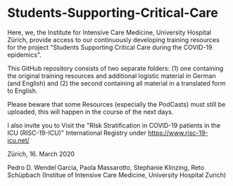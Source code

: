 # Students-Supporting-Critical-Care

Here, we, the Institute for Intensive Care Medicine, University Hospital Zürich, provide access to our continuously developing 
training resources for the project "Students Supporting Critical Care during the COVID-19 epidemics".

This GitHub repository consists of two separate folders: (1) one containing the original training resources and additional logistic material in German (and English) and (2) the second containing all material in a translated form to English.

Please beware that some Resources (especially the PodCasts) must still be uploaded, this will happen in the course of the next days.

I also invite you to Visit the "RIsk Stratification in COVID-19 patients in the ICU (RISC-19-ICU)" International Registry under https://www.risc-19-icu.net/



Zürich, 16. March 2020

Pedro D. Wendel Garcia, Paola Massarotto, Stephanie Klinzing, Reto Schüpbach
(Institue of Intensive Care Medicine, University Hospital Zurich)
